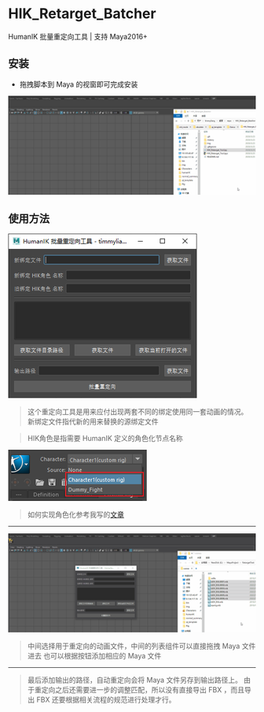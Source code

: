 # HIK_Retarget_Batcher

HumanIK 批量重定向工具 | 支持 Maya2016+

## 安装

+ 拖拽脚本到 Maya 的视窗即可完成安装

![alt](./img/01.gif)

## 使用方法

![alt](./img/02.png)


> 这个重定向工具是用来应付出现两套不同的绑定使用同一套动画的情况。
> 新绑定文件指代新的用来替换的源绑定文件 

> HIK角色是指需要 HumanIK 定义的角色化节点名称

![alt](./img/03.png)

> 如何实现角色化参考我写的[文章](https://blog.l0v0.com/posts/79818906.html)

---

![alt](./img/04.gif)

> 中间选择用于重定向的动画文件，中间的列表组件可以直接拖拽 Maya 文件进去
> 也可以根据按钮添加相应的 Maya 文件

---

> 最后添加输出的路径，自动重定向会将 Maya 文件另存到输出路径上。
> 由于重定向之后还需要进一步的调整匹配，所以没有直接导出 FBX ，而且导出 FBX 还要根据相关流程的规范进行处理才行。


